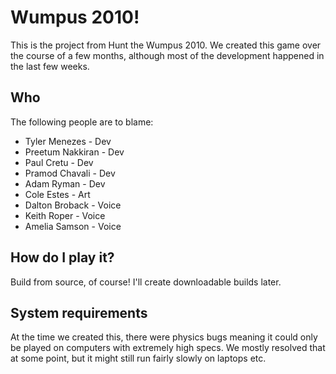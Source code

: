 Wumpus 2010!
============

This is the project from Hunt the Wumpus 2010. We created this game over the course of a few months,
although most of the development happened in the last few weeks.

Who
---
The following people are to blame:

 * Tyler Menezes - Dev
 * Preetum Nakkiran - Dev
 * Paul Cretu - Dev
 * Pramod Chavali - Dev
 * Adam Ryman - Dev
 * Cole Estes - Art
 * Dalton Broback - Voice
 * Keith Roper - Voice
 * Amelia Samson - Voice

How do I play it?
-----------------
Build from source, of course! I'll create downloadable builds later.

System requirements
-------------------
At the time we created this, there were physics bugs meaning it could only be played on computers
with extremely high specs. We mostly resolved that at some point, but it might still run fairly
slowly on laptops etc.